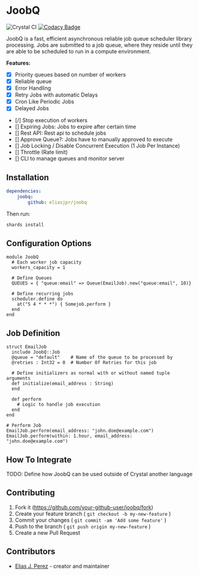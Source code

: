 # JoobQ
![Crystal CI](https://github.com/eliasjpr/joobq/workflows/Crystal%20CI/badge.svg?branch=master) [![Codacy Badge](https://app.codacy.com/project/badge/Grade/757ebd7d1db942da8eb9f8392415b1a6)](https://www.codacy.com/manual/eliasjpr/joobq?utm_source=github.com&amp;utm_medium=referral&amp;utm_content=eliasjpr/joobq&amp;utm_campaign=Badge_Grade)

JoobQ is a fast, efficient asynchronous reliable job queue scheduler library processing. Jobs are submitted
to a job queue, where they reside until they are able to be scheduled to run in a
compute environment.

**Features:**

* [x] Priority queues based on number of workers
* [x] Reliable queue
* [x] Error Handling
* [x] Retry Jobs with automatic Delays
* [x] Cron Like Periodic Jobs
* [x] Delayed Jobs
* [/] Stop execution of workers
* [] Expiring Jobs: Jobs to expire after certain time
* [] Rest API: Rest api to schedule jobs
* [] Approve Queue?: Jobs have to manually approved to execute
* [] Job Locking / Disable Concurrent Execution (1 Job Per Instance)
* [] Throttle (Rate limit)
* [] CLI to manage queues and monitor server

## Installation

```yaml
dependencies:
    joobq:
        github: eliasjpr/joobq
```

Then run:

``` bash
shards install
```

## Configuration Options

```crystal
module JoobQ
  # Each worker job capacity
  workers_capacity = 1
  
  # Define Queues
  QUEUES = { "queue:email" => Queue(EmailJob).new("queue:email", 10)}

  # Define recurring jobs
  scheduler.define do
    at("5 4 * * *") { Somejob.perform }
  end
end
```

## Job Definition

```crystal
struct EmailJob
  include JoobQ::Job
  @queue = "default"    # Name of the queue to be processed by
  @retries : Int32 = 0  # Number Of Retries for this job

  # Define initializers as normal with or without named tuple arguments
  def initialize(email_address : String)
  end

  def perform
    # Logic to handle job execution
  end
end

# Perform Job
EmailJob.perform(email_address: "john.doe@example.com")
EmailJob.perform(within: 1.hour, email_address: "john.doe@example.com")
```

## How To Integrate

TODO: Define how JoobQ can be used outside of Crystal another language

## Contributing

1. Fork it (<https://github.com/your-github-user/joobq/fork>)
2. Create your feature branch ( `git checkout -b my-new-feature` )
3. Commit your changes ( `git commit -am 'Add some feature'` )
4. Push to the branch ( `git push origin my-new-feature` )
5. Create a new Pull Request

## Contributors

* [Elias J. Perez](https://github.com/your-github-user) - creator and maintainer
